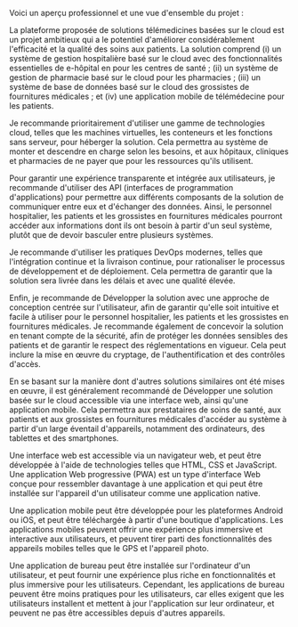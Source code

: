 Voici un aperçu professionnel et une vue d'ensemble du projet :

La plateforme proposée de solutions télémedicines basées sur le cloud est un projet ambitieux qui a le potentiel d'améliorer considérablement l'efficacité et la qualité des soins aux patients. La solution comprend (i) un système de gestion hospitalière basé sur le cloud avec des fonctionnalités essentielles de e-hôpital en pour les centres de santé ; (ii) un système de gestion de pharmacie basé sur le cloud pour les pharmacies ; (iii) un système de base de données basé sur le cloud des grossistes de fournitures médicales ; et (iv) une application mobile de télémédecine pour les patients.

Je recommande prioritairement d'utiliser une gamme de technologies cloud, telles que les machines virtuelles, les conteneurs et les fonctions sans serveur, pour héberger la solution. Cela permettra au système de monter et descendre en charge selon les besoins, et aux hôpitaux, cliniques et pharmacies de ne payer que pour les ressources qu'ils utilisent.

Pour garantir une expérience transparente et intégrée aux utilisateurs, je recommande d'utiliser des API (interfaces de programmation d'applications) pour permettre aux différents composants de la solution de communiquer entre eux et d'échanger des données. Ainsi, le personnel hospitalier, les patients et les grossistes en fournitures médicales pourront accéder aux informations dont ils ont besoin à partir d'un seul système, plutôt que de devoir basculer entre plusieurs systèmes.

Je recommande d'utiliser les pratiques DevOps modernes, telles que l'intégration continue et la livraison continue, pour rationaliser le processus de développement et de déploiement. Cela permettra de garantir que la solution sera livrée dans les délais et avec une qualité élevée.

Enfin, je recommande de Développer la solution avec une approche de conception centrée sur l'utilisateur, afin de garantir qu'elle soit intuitive et facile à utiliser pour le personnel hospitalier, les patients et les grossistes en fournitures médicales. Je recommande également de concevoir la solution en tenant compte de la sécurité, afin de protéger les données sensibles des patients et de garantir le respect des réglementations en vigueur. Cela peut inclure la mise en œuvre du cryptage, de l'authentification et des contrôles d'accès.

En se basant sur la manière dont d'autres solutions similaires ont été mises en œuvre, il est généralement recommandé de Développer une solution basée sur le cloud accessible via une interface web, ainsi qu'une application mobile. Cela permettra aux prestataires de soins de santé, aux patients et aux grossistes en fournitures médicales d'accéder au système à partir d'un large éventail d'appareils, notamment des ordinateurs, des tablettes et des smartphones.

Une interface web est accessible via un navigateur web, et peut être développée à l'aide de technologies telles que HTML, CSS et JavaScript. Une application Web progressive (PWA) est un type d'interface Web conçue pour ressembler davantage à une application et qui peut être installée sur l'appareil d'un utilisateur comme une application native.

Une application mobile peut être développée pour les plateformes Android ou iOS, et peut être téléchargée à partir d'une boutique d'applications. Les applications mobiles peuvent offrir une expérience plus immersive et interactive aux utilisateurs, et peuvent tirer parti des fonctionnalités des appareils mobiles telles que le GPS et l'appareil photo.

Une application de bureau peut être installée sur l'ordinateur d'un utilisateur, et peut fournir une expérience plus riche en fonctionnalités et plus immersive pour les utilisateurs. Cependant, les applications de bureau peuvent être moins pratiques pour les utilisateurs, car elles exigent que les utilisateurs installent et mettent à jour l'application sur leur ordinateur, et peuvent ne pas être accessibles depuis d'autres appareils.
